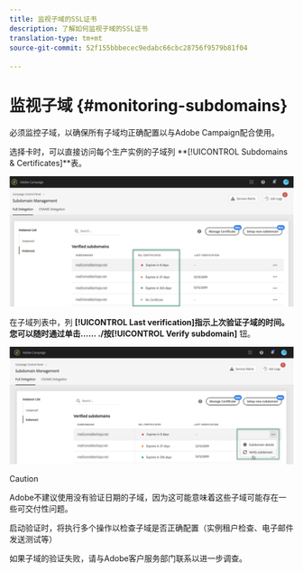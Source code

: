 ```yaml
---
title: 监视子域的SSL证书
description: 了解如何监视子域的SSL证书
translation-type: tm+mt
source-git-commit: 52f155bbbecec9edabc66cbc28756f9579b81f04

---
```



# 监视子域 {#monitoring-subdomains}

必须监控子域，以确保所有子域均正确配置以与Adobe Campaign配合使用。

选择卡时，可以直接访问每个生产实例的子域列 **[!UICONTROL Subdomains & Certificates]**表。

![](assets/subdomains_list.png)

在子域列表中，列 **[!UICONTROL Last verification]**指示上次验证子域的时间。** 您可以随时通过单击…… **./按**[!UICONTROL Verify subdomain]** 钮。

![](assets/subdomain_verification.png)

>[!CAUTION]
>
>Adobe不建议使用没有验证日期的子域，因为这可能意味着这些子域可能存在一些可交付性问题。

启动验证时，将执行多个操作以检查子域是否正确配置（实例租户检查、电子邮件发送测试等）

如果子域的验证失败，请与Adobe客户服务部门联系以进一步调查。
